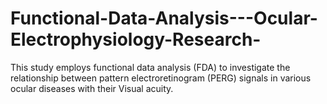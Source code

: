 # Functional-Data-Analysis---Ocular-Electrophysiology-Research-
This study employs functional data analysis (FDA) to investigate the relationship between pattern electroretinogram (PERG) signals in various ocular diseases with their Visual acuity.
